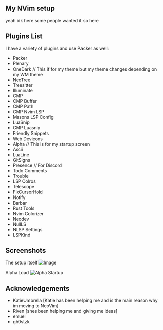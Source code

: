 ## My NVim setup 
yeah idk here some people wanted it so here

## Plugins List
I have a variety of plugins and use Packer as well:
- Packer
- Plenary
- OneDark // This if for my theme but my theme changes depending on my WM theme
- NeoTree
- Treesitter
- Illuminate
- CMP
- CMP Buffer
- CMP Path
- CMP Nvim LSP
- Masons LSP Config
- LuaSnip
- CMP Luasnip
- Friendly Snippets
- Web Devicons
- Alpha // This is for my startup screen
- Ascii
- LuaLine
- GitSigns
- Presence // For Discord
- Todo Comments
- Trouble
- LSP Colros
- Telescope
- FixCursorHold
- Notify
- Barbar
- Rust Tools
- Nvim Colorizer
- Neodev
- NullLS
- NLSP Settings
- LSPKind
## Screenshots

The setup itself
![Image](https://i.imgur.com/FUO6xf6.png)

Alpha Load
![Alpha Startup](https://i.imgur.com/t0Lwqh6.png)

## Acknowledgements
- KatieUmbrella [Katie has been helping me and is the main reason why im moving to NeoVim]
- Riven [shes been helping me and giving me ideas]
- emuel
- gh0stzk